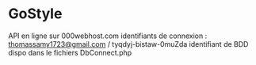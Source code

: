 # GoStyle

API en ligne sur 000webhost.com
identifiants de connexion : thomassamy1723@gmail.com / tyqdyj-bistaw-0muZda
identifiant de BDD dispo dans le fichiers DbConnect.php
